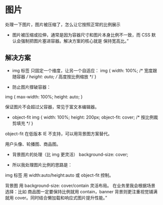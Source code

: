 # 图片

处理一下图片，图片被压缩了，怎么让它按照正常的比例展示

- 图片被压缩或拉伸，通常是因为容器尺寸和图片本身比例不一致，而 CSS 默认会强制把图片塞进容器。解决方案的核心就是 保持宽高比。”

## 解决方案 

- img 标签 只固定一个维度，让另一个自适应：
    img {
  width: 100%;  /* 宽度跟随容器 */
  height: auto; /* 高度按比例缩放 */
}


- 防止图片撑破容器：

img {
  max-width: 100%;
  height: auto;
}

保证图片不会超过父容器，常见于富文本编辑器。

- object-fit
img {
  width: 100%;
  height: 200px;
  object-fit: cover;   /* 按比例裁剪填充 */
}

object-fit 在低版本 IE 不支持，可以用背景图方案替代。


用户头像、轮播图、商品图。

- 背景图片的处理（比 img 更灵活）
background-size: cover; 


- 所以我处理图片比例的思路是：

img 标签 用 width:auto/height:auto 或 object-fit 控制。

背景图 用 background-size: cover/contain 灵活布局。
在业务里我会根据场景选择：比如 商品图一定要保持比例就用 contain，banner 背景则更注重视觉铺满就用 cover。同时结合懒加载和响应式图片提升性能。”

